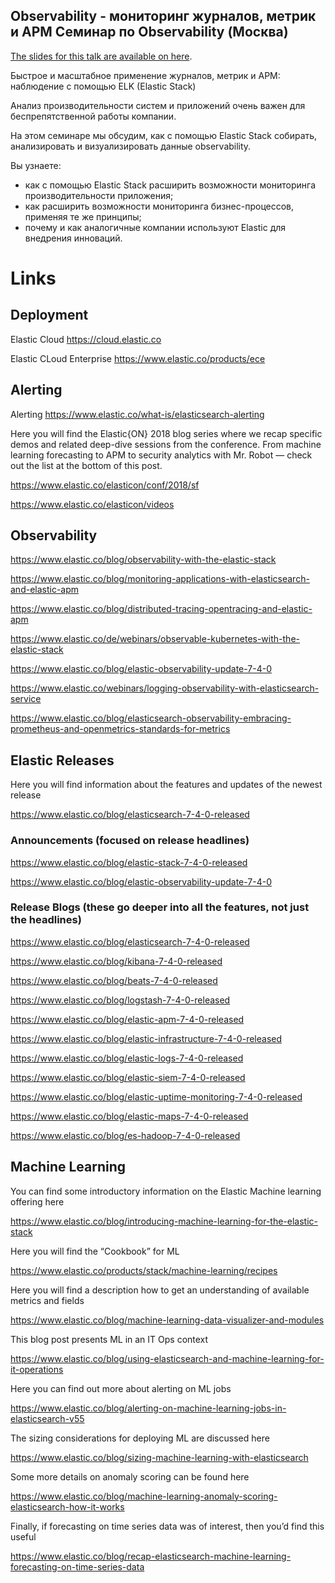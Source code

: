 ## Observability - мониторинг журналов, метрик и APM  Семинар по Observability (Москва)
[The slides for this talk are available on here](https://github.com/franktatjana/events/blob/master/Moscow102019/meetup17102019ShowMeYourElastic.pdf).

Быстрое и масштабное применение журналов, метрик и APM: наблюдение с помощью ELK (Elastic Stack)

Анализ производительности систем и приложений очень важен для беспрепятственной работы компании. 

На этом семинаре мы обсудим, как с помощью Elastic Stack собирать, анализировать и визуализировать данные observability.

Вы узнаете:
- как с помощью Elastic Stack расширить возможности мониторинга производительности приложения;
- как расширить возможности мониторинга бизнес-процессов, применяя те же принципы;
- почему и как аналогичные компании используют Elastic для внедрения инноваций.

# Links
## Deployment
Elastic Cloud https://cloud.elastic.co

Elastic CLoud Enterprise https://www.elastic.co/products/ece
## Alerting
Alerting https://www.elastic.co/what-is/elasticsearch-alerting

Here you will find  the Elastic{ON} 2018 blog series where we recap specific demos and related deep-dive sessions from the conference. From machine learning forecasting to APM to security analytics with Mr. Robot — check out the list at the bottom of this post.

https://www.elastic.co/elasticon/conf/2018/sf

https://www.elastic.co/elasticon/videos

## Observability
https://www.elastic.co/blog/observability-with-the-elastic-stack

https://www.elastic.co/blog/monitoring-applications-with-elasticsearch-and-elastic-apm

https://www.elastic.co/blog/distributed-tracing-opentracing-and-elastic-apm

https://www.elastic.co/de/webinars/observable-kubernetes-with-the-elastic-stack

https://www.elastic.co/blog/elastic-observability-update-7-4-0

https://www.elastic.co/webinars/logging-observability-with-elasticsearch-service

https://www.elastic.co/blog/elasticsearch-observability-embracing-prometheus-and-openmetrics-standards-for-metrics

## Elastic Releases
Here you will find information about the features and updates of the newest release

https://www.elastic.co/blog/elasticsearch-7-4-0-released

### Announcements (focused on release headlines)

https://www.elastic.co/blog/elastic-stack-7-4-0-released

https://www.elastic.co/blog/elastic-observability-update-7-4-0

### Release Blogs (these go deeper into all the features, not just the headlines)

https://www.elastic.co/blog/elasticsearch-7-4-0-released

https://www.elastic.co/blog/kibana-7-4-0-released

https://www.elastic.co/blog/beats-7-4-0-released

https://www.elastic.co/blog/logstash-7-4-0-released

https://www.elastic.co/blog/elastic-apm-7-4-0-released

https://www.elastic.co/blog/elastic-infrastructure-7-4-0-released

https://www.elastic.co/blog/elastic-logs-7-4-0-released

https://www.elastic.co/blog/elastic-siem-7-4-0-released

https://www.elastic.co/blog/elastic-uptime-monitoring-7-4-0-released

https://www.elastic.co/blog/elastic-maps-7-4-0-released

https://www.elastic.co/blog/es-hadoop-7-4-0-released

## Machine Learning
You can find some introductory information on the Elastic Machine learning offering here 

https://www.elastic.co/blog/introducing-machine-learning-for-the-elastic-stack

Here you will find the “Cookbook” for ML

https://www.elastic.co/products/stack/machine-learning/recipes

Here you will find a description how to get an understanding of available metrics and fields

https://www.elastic.co/blog/machine-learning-data-visualizer-and-modules

This blog post presents ML in an IT Ops context 

https://www.elastic.co/blog/using-elasticsearch-and-machine-learning-for-it-operations

Here you can find out more about alerting on ML jobs 

https://www.elastic.co/blog/alerting-on-machine-learning-jobs-in-elasticsearch-v55 

The sizing considerations for deploying ML are discussed here 

https://www.elastic.co/blog/sizing-machine-learning-with-elasticsearch

Some more details on anomaly scoring can be found here 

https://www.elastic.co/blog/machine-learning-anomaly-scoring-elasticsearch-how-it-works

Finally, if forecasting on time series data was of interest, then you’d find this useful 

https://www.elastic.co/blog/recap-elasticsearch-machine-learning-forecasting-on-time-series-data

